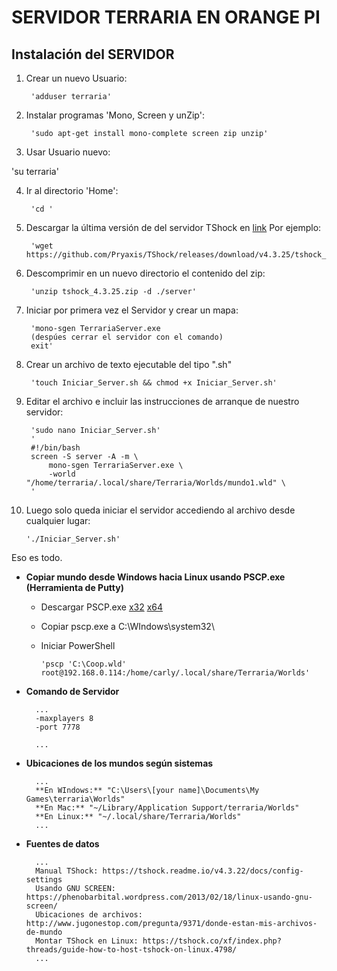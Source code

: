 
# SERVIDOR TERRARIA EN ORANGE PI

## Instalación del SERVIDOR

1. Crear un nuevo Usuario:

		'adduser terraria'

2. Instalar programas 'Mono, Screen y unZip':

		'sudo apt-get install mono-complete screen zip unzip'

3. Usar Usuario nuevo:

 'su terraria'

4. Ir al directorio 'Home':

		'cd '

5. Descargar la última versión de del servidor TShock en [link](https://github.com/NyxStudios/TShock/releases/)
Por ejemplo:

		'wget https://github.com/Pryaxis/TShock/releases/download/v4.3.25/tshock_4.3.25.zip'

6. Descomprimir en un nuevo directorio el contenido del zip:

		'unzip tshock_4.3.25.zip -d ./server'

7. Iniciar por primera vez el Servidor y crear un mapa:

		'mono-sgen TerrariaServer.exe
		(despúes cerrar el servidor con el comando)
		exit'

8. Crear un archivo de texto ejecutable del tipo ".sh"

		'touch Iniciar_Server.sh && chmod +x Iniciar_Server.sh'

9. Editar el archivo e incluir las instrucciones de arranque de nuestro servidor:

		'sudo nano Iniciar_Server.sh'
		'
		#!/bin/bash
		screen -S server -A -m \
			mono-sgen TerrariaServer.exe \
			-world "/home/terraria/.local/share/Terraria/Worlds/mundo1.wld" \
		'

10. Luego solo queda iniciar el servidor accediendo al archivo desde cualquier lugar:

		'./Iniciar_Server.sh'


Eso es todo.



- **Copiar mundo desde Windows hacia Linux usando PSCP.exe (Herramienta de Putty)**

  - Descargar PSCP.exe [x32](https://the.earth.li/~sgtatham/putty/latest/w32/pscp.exe) [x64](https://the.earth.li/~sgtatham/putty/latest/w64/pscp.exe)
  - Copiar pscp.exe a C:\WIndows\system32\
  - Iniciar PowerShell

		'pscp 'C:\Coop.wld' root@192.168.0.114:/home/carly/.local/share/Terraria/Worlds'

- **Comando de Servidor**

		...
		-maxplayers 8
		-port 7778

		...

- **Ubicaciones de los mundos según sistemas**

		...
		**En WIndows:** "C:\Users\[your name]\Documents\My Games\terraria\Worlds"
		**En Mac:** "~/Library/Application Support/terraria/Worlds"
		**En Linux:** "~/.local/share/Terraria/Worlds"
		...


- **Fuentes de datos**

		...
		Manual TShock: https://tshock.readme.io/v4.3.22/docs/config-settings
		Usando GNU SCREEN: https://phenobarbital.wordpress.com/2013/02/18/linux-usando-gnu-screen/
		Ubicaciones de archivos: http://www.jugonestop.com/pregunta/9371/donde-estan-mis-archivos-de-mundo
		Montar TShock en Linux: https://tshock.co/xf/index.php?threads/guide-how-to-host-tshock-on-linux.4798/
		...
